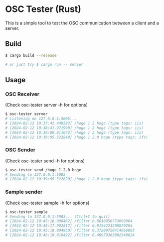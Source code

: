 # OSC Tester (Rust)

This is a simple tool to test the OSC communication between a client and a server.

## Build

```bash
$ cargo build --release

# or just try $ cargo run -- server
```

## Usage

### OSC Receiver

(Check osc-tester server -h for options)

```bash
$ osc-tester server
# Listening on 127.0.0.1:5005...
# [2024-02-12 10:37:42.448582] /hoge 1 2 hoge (type tags: iis)
# [2024-02-12 10:38:41.971990] /hoge 1 2 hoge (type tags: iis)
# [2024-02-12 10:39:00.811072] /hoge 1 2 hoge (type tags: iis)
# [2024-02-12 10:39:05.522840] /hoge 1 2.0 hoge (type tags: ifs)
```

### OSC Sender

(Check osc-tester send -h for options)

```bash
$ osc-tester send /hoge 1 2.0 hoge
# Sending to 127.0.0.1:5005
# [2024-02-12 10:39:05.522620] /hoge 1 2.0 hoge (type tags: ifs)
```

### Sample sender

(Check osc-tester sample -h for options)

```bash
$ osc-tester sample
# Sending to 127.0.0.1:5005... (Ctrl+C to quit)
# [2024-02-12 10:45:16.000462] /filter 0.6610950773002804
# [2024-02-12 10:45:17.002817] /filter 0.8154223208829204
# [2024-02-12 10:45:18.004950] /filter 0.37209750414016063
# [2024-02-12 10:45:19.010492] /filter 0.46979363082349024
```

